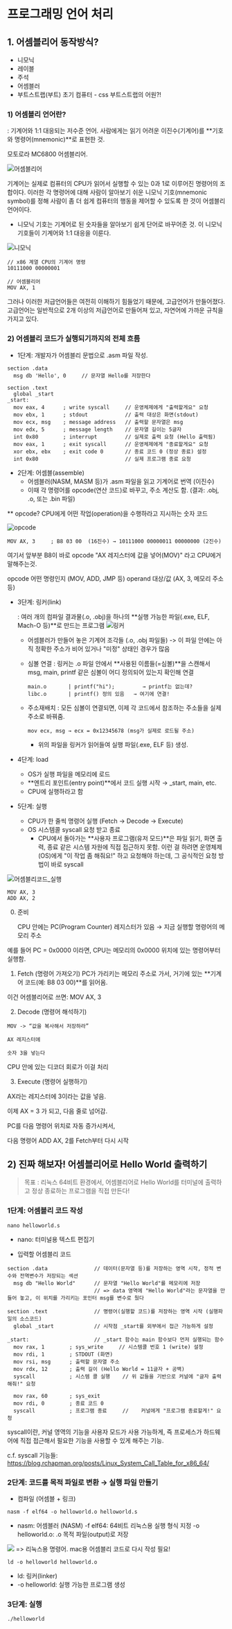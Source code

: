 # 프로그래밍 언어 처리

## 1. 어셈블리어 동작방식?

- 니모닉
- 레이블
- 주석
- 어셈블러
- 부트스트랩(부트) 초기 컴퓨터 - css 부트스트랩의 어원?!

### 1) 어셈블리 언어란?

: 기계어와 1:1 대응되는 저수준 언어. 사람에게는 읽기 어려운 이진수(기계어)를 **기호와 명령어(mnemonic)**로 표현한 것.

모토로라 MC6800 어셈블리어.

![어셈블리어](https://upload.wikimedia.org/wikipedia/commons/thumb/f/f3/Motorola_6800_Assembly_Language.png/960px-Motorola_6800_Assembly_Language.png)

기계어는 실제로 컴퓨터의 CPU가 읽어서 실행할 수 있는 0과 1로 이루어진 명령어의 조합이다.
이러한 각 명령어에 대해 사람이 알아보기 쉬운 니모닉 기호(mnemonic symbol)를 정해 사람이 좀 더 쉽게 컴퓨터의 행동을 제어할 수 있도록 한 것이 어셈블리 언어이다.

- 니모닉 기호는 기계어로 된 숫자들을 알아보기 쉽게 단어로 바꾸어준 것. 이 니모닉 기호들이 기계어와 1:1 대응을 이룬다.

![니모닉](https://miro.medium.com/v2/resize:fit:1292/format:webp/1*CMuWMZ71OgxL4yW79nPgWw.png)

```
// x86 계열 CPU의 기계어 명령
10111000 00000001

// 어셈블리어
MOV AX, 1
```

그러나 이러한 저급언어들은 여전히 이해하기 힘들었기 때문에, 고급언어가 만들어졌다.
고급언어는 일반적으로 2개 이상의 저급언어로 만들어져 있고, 자연어에 가까운 규칙을 가지고 있다.

### 2) 어셈블리 코드가 실행되기까지의 전체 흐름

- 1단계: 개발자가 어셈블리 문법으로 .asm 파일 작성.

```
section .data
  msg db 'Hello', 0     // 문자열 Hello를 저장한다

section .text
  global _start
_start:
  mov eax, 4      ; write syscall     // 운영체제에게 "출력할게요" 요청
  mov ebx, 1      ; stdout            // 출력 대상은 화면(stdout)
  mov ecx, msg    ; message address   // 출력할 문자열은 msg
  mov edx, 5      ; message length    // 문자열 길이는 5글자
  int 0x80        ; interrupt         // 실제로 출력 요청 (Hello 출력됨)
  mov eax, 1      ; exit syscall      // 운영체제에게 "종료할게요" 요청
  xor ebx, ebx    ; exit code 0       // 종료 코드 0 (정상 종료) 설정
  int 0x80                            // 실제 프로그램 종료 요청
```

- 2단계: 어셈블(assemble)
  - 어셈블러(NASM, MASM 등)가 .asm 파일을 읽고 기계어로 번역 (이진수)
  - 이때 각 명령어를 opcode(연산 코드)로 바꾸고, 주소 계산도 함. (결과: .obj, .o, 또는 .bin 파일)

\*\* opcode?
CPU에게 어떤 작업(operation)을 수행하라고 지시하는 숫자 코드

![opcode](https://www.learncomputerscienceonline.com/wp-content/uploads/2021/04/Instruction-Addressing-Modes.jpg)

```
MOV AX, 3     ; B8 03 00  (16진수) → 10111000 00000011 00000000 (2진수)
```

여기서 앞부분 B8이 바로 opcode
"AX 레지스터에 값을 넣어(MOV)" 라고 CPU에거 말해주는것.

opcode 어떤 명령인지 (MOV, ADD, JMP 등)
operand 대상/값 (AX, 3, 메모리 주소 등)

- 3단계: 링커(link)

  : 여러 개의 컴파일 결과물(.o, .obj)을 하나의 **실행 가능한 파일(.exe, ELF, Mach-O 등)**로 만드는 프로그램
  ![링커](https://null.53bits.co.uk/uploads/programming/assembly/assemble-link-load/Assemble_Link_Load.png)

  - 어셈블러가 만들어 놓은 기계어 조각들 (.o, .obj 파일들) -> 이 파일 안에는 아직 정확한 주소가 비어 있거나 "미정" 상태인 경우가 많음
  - 심볼 연결 : 링커는 .o 파일 안에서 **사용된 이름들(=심볼)**을 스캔해서 msg, main, printf 같은 심볼이 어디 정의되어 있는지 확인해 연결

    ```
    main.o       | printf("hi");         → printf는 없는데?
    libc.o       | printf() 정의 있음   → 여기에 연결!
    ```

  - 주소재배치 : 모든 심볼이 연결되면, 이제 각 코드에서 참조하는 주소들을 실제 주소로 바꿔줌.

    ```
    mov ecx, msg → ecx = 0x12345678 (msg가 실제로 로드될 주소)
    ```

    - 위의 파일을 링커가 읽어들여 실행 파일(.exe, ELF 등) 생성.

- 4단계: load

  - OS가 실행 파일을 메모리에 로드
  - **엔트리 포인트(entry point)**에서 코드 실행 시작 → \_start, main, etc.
  - CPU에 실행하라고 함

- 5단계: 실행
  - CPU가 한 줄씩 명령어 실행 (Fetch → Decode → Execute)
  - OS 시스템콜 syscall 요청 받고 종료
    - CPU에서 돌아가는 **사용자 프로그램(유저 모드)**은 파일 읽기, 화면 출력, 종료 같은 시스템 자원에 직접 접근하지 못함.
      이런 걸 하려면 운영체제(OS)에게 "이 작업 좀 해줘요!" 하고 요청해야 하는데,
      그 공식적인 요청 방법이 바로 syscall

![어셈블리코드_실행](https://t2.daumcdn.net/thumb/R720x0/?fname=http://t1.daumcdn.net/brunch/service/user/1dLN/image/SsnvdXg7HUrjCyweuli-Qgku-CM.png)

```
MOV AX, 3
ADD AX, 2
```

0. 준비

   CPU 안에는 PC(Program Counter) 레지스터가 있음 → 지금 실행할 명령어의 메모리 주소

예를 들어 PC = 0x0000 이라면, CPU는 메모리의 0x0000 위치에 있는 명령어부터 실행함.

1. Fetch (명령어 가져오기)
   PC가 가리키는 메모리 주소로 가서, 거기에 있는 **기계어 코드(예: B8 03 00)**를 읽어옴.

이건 어셈블리어로 쓰면: MOV AX, 3

2. Decode (명령어 해석하기)

```
MOV -> “값을 복사해서 저장하라”

AX 레지스터에

숫자 3을 넣는다
```

CPU 안에 있는 디코더 회로가 이걸 처리

3. Execute (명령어 실행하기)

AX라는 레지스터에 3이라는 값을 넣음.

이제 AX = 3 가 되고, 다음 줄로 넘어감.

PC를 다음 명령어 위치로 자동 증가시켜서,

다음 명령어 ADD AX, 2를 Fetch부터 다시 시작

<!--
메모리 구조와 스택

인터럽트와 시스템 콜
-->

## 2) 진짜 해보자! 어셈블리어로 Hello World 출력하기

> 목표 : 리눅스 64비트 환경에서, 어셈블리어로 Hello World를 터미널에 출력하고 정상 종료하는 프로그램을 직접 만든다!

### 1단계: 어셈블리 코드 작성

```
nano helloworld.s
```

- nano: 터미널용 텍스트 편집기

- 입력할 어셈블리 코드

```
section .data               // 데이터(문자열 등)를 저장하는 영역 시작, 정적 변수와 전역변수가 저장되는 섹션
  msg db "Hello World"      // 문자열 "Hello World"를 메모리에 저장
                            // => data 영역에 "Hello World"라는 문자열을 만들어 놓고, 이 위치를 가리키는 포인터 msg를 변수로 뒀다

section .text               // 명령어(실행할 코드)를 저장하는 영역 시작 (실행파일의 소스코드)
  global _start             // 시작점 _start를 외부에서 접근 가능하게 설정

_start:                     // _start 함수는 main 함수보다 먼저 실행되는 함수
  mov rax, 1        ; sys_write     // 시스템콜 번호 1 (write) 설정
  mov rdi, 1        ; STDOUT (화면)
  mov rsi, msg      ; 출력할 문자열 주소
  mov rdx, 12       ; 출력 길이 (Hello World = 11글자 + 공백)
  syscall           ; 시스템 콜 실행    // 위 값들을 기반으로 커널에 "글자 출력해줘!" 요청

  mov rax, 60       ; sys_exit
  mov rdi, 0        ; 종료 코드 0
  syscall           ; 프로그램 종료     // 	커널에게 "프로그램 종료할게!" 요청

```

syscall이란, 커널 영역의 기능을 사용자 모드가 사용 가능하게, 즉 프로세스가 하드웨어에 직접 접근해서 필요한 기능을 사용할 수 있게 해주는 기능.

c.f. syscall 기능들:
https://blog.rchapman.org/posts/Linux_System_Call_Table_for_x86_64/

### 2단계: 코드를 목적 파일로 변환 → 실행 파일 만들기

- 컴파일 (어셈블 + 링크)

```
nasm -f elf64 -o helloworld.o helloworld.s
```

- nasm: 어셈블러 (NASM)
  -f elf64: 64비트 리눅스용 실행 형식 지정
  -o helloworld.o: .o 목적 파일(output)로 저장

![](../roum/assets/Screenshot%202025-04-24%20at%209.41.37 PM.png)
=> 리눅스용 명령어. mac용 어셈블리 코드로 다시 작성 필요!

```
ld -o helloworld helloworld.o
```

- ld: 링커(linker)
- -o helloworld: 실행 가능한 프로그램 생성

### 3단계: 실행

```
./helloworld
```

<!--
##고수준 언어
: 에셈블리 언어보다 더 높은 추상화 단계에서 작동함

- 컴파일러
- 컴파일
- 기계어 (목적코드)

## 구조적 프로그래밍
-->
